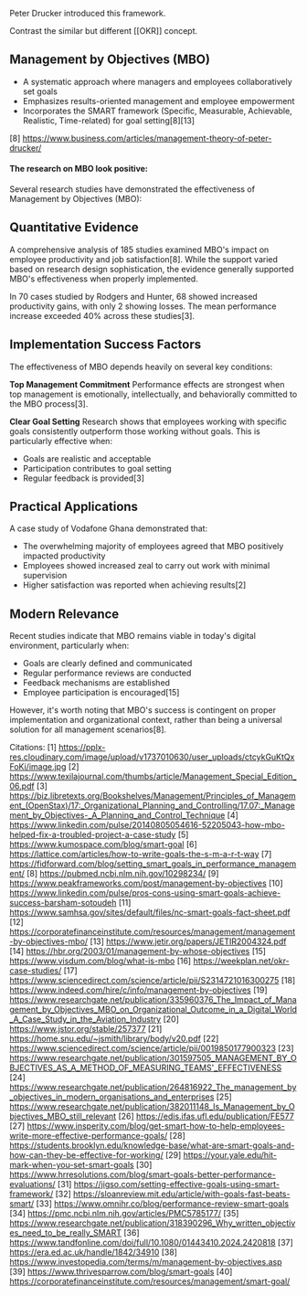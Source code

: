 Peter Drucker introduced this framework.  

Contrast the similar but different [[OKR]] concept.

## Management by Objectives (MBO)
- A systematic approach where managers and employees collaboratively set goals
- Emphasizes results-oriented management and employee empowerment
- Incorporates the SMART framework (Specific, Measurable, Achievable, Realistic, Time-related) for goal setting[8][13]

[8] https://www.business.com/articles/management-theory-of-peter-drucker/

#### The research on MBO look positive:

Several research studies have demonstrated the effectiveness of Management by Objectives (MBO):

## Quantitative Evidence

A comprehensive analysis of 185 studies examined MBO's impact on employee productivity and job satisfaction[8]. While the support varied based on research design sophistication, the evidence generally supported MBO's effectiveness when properly implemented.

In 70 cases studied by Rodgers and Hunter, 68 showed increased productivity gains, with only 2 showing losses. The mean performance increase exceeded 40% across these studies[3].

## Implementation Success Factors

The effectiveness of MBO depends heavily on several key conditions:

**Top Management Commitment**
Performance effects are strongest when top management is emotionally, intellectually, and behaviorally committed to the MBO process[3].

**Clear Goal Setting**
Research shows that employees working with specific goals consistently outperform those working without goals. This is particularly effective when:
- Goals are realistic and acceptable
- Participation contributes to goal setting
- Regular feedback is provided[3]

## Practical Applications

A case study of Vodafone Ghana demonstrated that:
- The overwhelming majority of employees agreed that MBO positively impacted productivity
- Employees showed increased zeal to carry out work with minimal supervision
- Higher satisfaction was reported when achieving results[2]

## Modern Relevance

Recent studies indicate that MBO remains viable in today's digital environment, particularly when:
- Goals are clearly defined and communicated
- Regular performance reviews are conducted
- Feedback mechanisms are established
- Employee participation is encouraged[15]

However, it's worth noting that MBO's success is contingent on proper implementation and organizational context, rather than being a universal solution for all management scenarios[8].

Citations:
[1] https://pplx-res.cloudinary.com/image/upload/v1737010630/user_uploads/ctcykGuKtQxFoKi/image.jpg
[2] https://www.texilajournal.com/thumbs/article/Management_Special_Edition_06.pdf
[3] https://biz.libretexts.org/Bookshelves/Management/Principles_of_Management_(OpenStax)/17:_Organizational_Planning_and_Controlling/17.07:_Management_by_Objectives-_A_Planning_and_Control_Technique
[4] https://www.linkedin.com/pulse/20140805054616-52205043-how-mbo-helped-fix-a-troubled-project-a-case-study
[5] https://www.kumospace.com/blog/smart-goal
[6] https://lattice.com/articles/how-to-write-goals-the-s-m-a-r-t-way
[7] https://fidforward.com/blog/setting_smart_goals_in_performance_management/
[8] https://pubmed.ncbi.nlm.nih.gov/10298234/
[9] https://www.peakframeworks.com/post/management-by-objectives
[10] https://www.linkedin.com/pulse/pros-cons-using-smart-goals-achieve-success-barsham-sotoudeh
[11] https://www.samhsa.gov/sites/default/files/nc-smart-goals-fact-sheet.pdf
[12] https://corporatefinanceinstitute.com/resources/management/management-by-objectives-mbo/
[13] https://www.jetir.org/papers/JETIR2004324.pdf
[14] https://hbr.org/2003/01/management-by-whose-objectives
[15] https://www.visdum.com/blog/what-is-mbo
[16] https://weekplan.net/okr-case-studies/
[17] https://www.sciencedirect.com/science/article/pii/S2314721016300275
[18] https://www.indeed.com/hire/c/info/management-by-objectives
[19] https://www.researchgate.net/publication/335960376_The_Impact_of_Management_by_Objectives_MBO_on_Organizational_Outcome_in_a_Digital_World_A_Case_Study_in_the_Aviation_Industry
[20] https://www.jstor.org/stable/257377
[21] https://home.snu.edu/~jsmith/library/body/v20.pdf
[22] https://www.sciencedirect.com/science/article/pii/0019850177900323
[23] https://www.researchgate.net/publication/301597505_MANAGEMENT_BY_OBJECTIVES_AS_A_METHOD_OF_MEASURING_TEAMS'_EFFECTIVENESS
[24] https://www.researchgate.net/publication/264816922_The_management_by_objectives_in_modern_organisations_and_enterprises
[25] https://www.researchgate.net/publication/382011148_Is_Management_by_Objectives_MBO_still_relevant
[26] https://edis.ifas.ufl.edu/publication/FE577
[27] https://www.insperity.com/blog/get-smart-how-to-help-employees-write-more-effective-performance-goals/
[28] https://students.brooklyn.edu/knowledge-base/what-are-smart-goals-and-how-can-they-be-effective-for-working/
[29] https://your.yale.edu/hit-mark-when-you-set-smart-goals
[30] https://www.hrresolutions.com/blog/smart-goals-better-performance-evaluations/
[31] https://jigso.com/setting-effective-goals-using-smart-framework/
[32] https://sloanreview.mit.edu/article/with-goals-fast-beats-smart/
[33] https://www.omnihr.co/blog/performance-review-smart-goals
[34] https://pmc.ncbi.nlm.nih.gov/articles/PMC5785177/
[35] https://www.researchgate.net/publication/318390296_Why_written_objectives_need_to_be_really_SMART
[36] https://www.tandfonline.com/doi/full/10.1080/01443410.2024.2420818
[37] https://era.ed.ac.uk/handle/1842/34910
[38] https://www.investopedia.com/terms/m/management-by-objectives.asp
[39] https://www.thrivesparrow.com/blog/smart-goals
[40] https://corporatefinanceinstitute.com/resources/management/smart-goal/